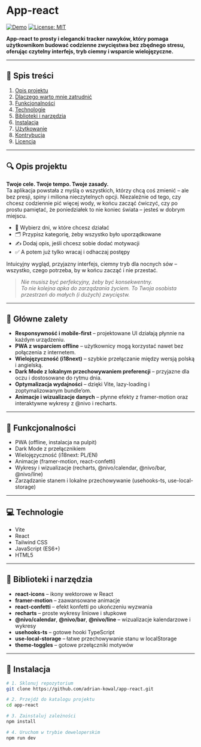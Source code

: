 # App-react

[![Demo](https://img.shields.io/badge/demo-live-brightgreen)](https://adrian-kowal.github.io/app-react) [![License: MIT](https://img.shields.io/badge/license-MIT-yellow.svg)](LICENSE)

**App-react to prosty i elegancki tracker nawyków, który pomaga użytkownikom budować codzienne zwycięstwa bez zbędnego stresu, oferując czytelny interfejs, tryb ciemny i wsparcie wielojęzyczne.**

---

## 📑 Spis treści
1. [Opis projektu](#opis-projektu)  
2. [Dlaczego warto mnie zatrudnić](#dlaczego-warto-mnie-zatrudnić)  
3. [Funkcjonalności](#funkcjonalności)  
4. [Technologie](#technologie)  
5. [Biblioteki i narzędzia](#biblioteki-i-narzędzia)  
6. [Instalacja](#instalation)  
7. [Użytkowanie](#użytkowanie)  
8. [Kontrybucja](#kontrybucja)  
9. [Licencja](#licencja)  

---

## 🔍 Opis projektu
**Twoje cele. Twoje tempo. Twoje zasady.**  
Ta aplikacja powstała z myślą o wszystkich, którzy chcą coś zmienić – ale bez presji, spiny i miliona nieczytelnych opcji. Niezależnie od tego, czy chcesz codziennie pić więcej wody, w końcu zacząć ćwiczyć, czy po prostu pamiętać, że poniedziałek to nie koniec świata – jesteś w dobrym miejscu.

- 📅 Wybierz dni, w które chcesz działać  
- 🗂️ Przypisz kategorię, żeby wszystko było uporządkowane  
- ✍️ Dodaj opis, jeśli chcesz sobie dodać motywacji  
- ✅ A potem już tylko wracaj i odhaczaj postępy  

Intuicyjny wygląd, przyjazny interfejs, ciemny tryb dla nocnych sów – wszystko, czego potrzeba, by w końcu zacząć i nie przestać.  
> *Nie musisz być perfekcyjny, żeby być konsekwentny.*  
> *To nie kolejna apka do zarządzania życiem. To Twoja osobista przestrzeń do małych (i dużych) zwycięstw.*

---

## 💼 Główne zalety
- **Responsywność i mobile-first** – projektowane UI działają płynnie na każdym urządzeniu.  
- **PWA z wsparciem offline** – użytkownicy mogą korzystać nawet bez połączenia z internetem.  
- **Wielojęzyczność (i18next)** – szybkie przełączanie między wersją polską i angielską.  
- **Dark Mode z lokalnym przechowywaniem preferencji** – przyjazne dla oczu i dostosowane do rytmu dnia.  
- **Optymalizacja wydajności** – dzięki Vite, lazy-loading i zoptymalizowanym bundle’om.  
- **Animacje i wizualizacje danych** – płynne efekty z framer-motion oraz interaktywne wykresy z @nivo i recharts.  

---

## 🌟 Funkcjonalności
- PWA (offline, instalacja na pulpit)  
- Dark Mode z przełącznikiem  
- Wielojęzyczność (i18next: PL/EN)  
- Animacje (framer-motion, react-confetti)  
- Wykresy i wizualizacje (recharts, @nivo/calendar, @nivo/bar, @nivo/line)  
- Zarządzanie stanem i lokalne przechowywanie (usehooks-ts, use-local-storage)  

---

## 💻 Technologie
- Vite  
- React  
- Tailwind CSS  
- JavaScript (ES6+)  
- HTML5  

---

## 🔧 Biblioteki i narzędzia
- **react-icons** – ikony wektorowe w React  
- **framer-motion** – zaawansowane animacje  
- **react-confetti** – efekt konfetti po ukończeniu wyzwania  
- **recharts** – proste wykresy liniowe i słupkowe  
- **@nivo/calendar**, **@nivo/bar**, **@nivo/line** – wizualizacje kalendarzowe i wykresy  
- **usehooks-ts** – gotowe hooki TypeScript  
- **use-local-storage** – łatwe przechowywanie stanu w localStorage  
- **theme-toggles** – gotowe przełączniki motywów  

---

## <a name="instalation"></a>🚀 Instalacja
```bash
# 1. Sklonuj repozytorium
git clone https://github.com/adrian-kowal/app-react.git

# 2. Przejdź do katalogu projektu
cd app-react

# 3. Zainstaluj zależności
npm install

# 4. Uruchom w trybie deweloperskim
npm run dev
